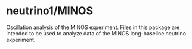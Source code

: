 # neutrino1/MINOS
Oscillation analysis of the MINOS experiment.
Files in this package are intended to be used to analyze data of the MINOS long-baseline neutrino experiment.


